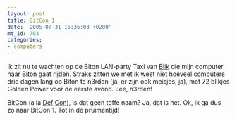 ```yaml
---
layout: post
title: BitCon 1
date: '2005-07-31 15:36:03 +0200'
mt_id: 703
categories:
- computers
---
```

Ik zit nu te wachten op de Biton LAN-party Taxi van <a href="http://www.livejournal.com/users/__blik__/">Blik</a> die mijn computer naar Biton gaat rijden. Straks zitten we met ik weet niet hoeveel computers drie dagen lang op Biton te n3rden (ja, er zijn ook meisjes, ja), met 72 blikjes Golden Power voor de eerste avond. Jee, n3rden!

BitCon (a la <a href="http://www.defcon.org/">Def</a> <a href="http://en.wikipedia.org/wiki/DEF_CON">Con</a>), is dat geen toffe naam? Ja, dat is het. Ok, ik ga dus zo naar BitCon 1. Tot in de pruimentijd!
